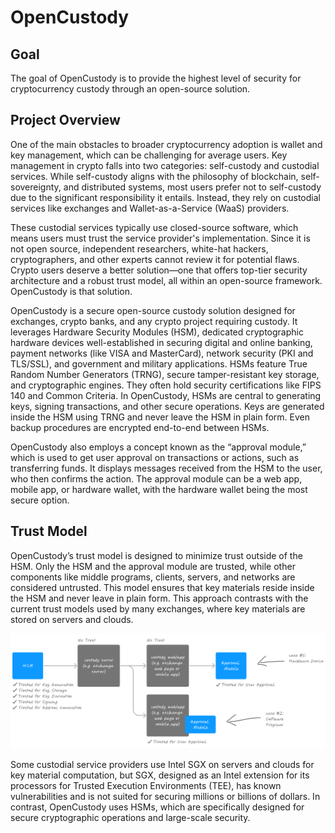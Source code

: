 # OpenCustody

## Goal

The goal of OpenCustody is to provide the highest level of security for cryptocurrency custody through an open-source solution.

## Project Overview

One of the main obstacles to broader cryptocurrency adoption is wallet and key management, which can be challenging for average users. Key management in crypto falls into two categories: self-custody and custodial services. While self-custody aligns with the philosophy of blockchain, self-sovereignty, and distributed systems, most users prefer not to self-custody due to the significant responsibility it entails. Instead, they rely on custodial services like exchanges and Wallet-as-a-Service (WaaS) providers.

These custodial services typically use closed-source software, which means users must trust the service provider's implementation. Since it is not open source, independent researchers, white-hat hackers, cryptographers, and other experts cannot review it for potential flaws. Crypto users deserve a better solution—one that offers top-tier security architecture and a robust trust model, all within an open-source framework. OpenCustody is that solution.

OpenCustody is a secure open-source custody solution designed for exchanges, crypto banks, and any crypto project requiring custody. It leverages Hardware Security Modules (HSM), dedicated cryptographic hardware devices well-established in securing digital and online banking, payment networks (like VISA and MasterCard), network security (PKI and TLS/SSL), and government and military applications. HSMs feature True Random Number Generators (TRNG), secure tamper-resistant key storage, and cryptographic engines. They often hold security certifications like FIPS 140 and Common Criteria.
In OpenCustody, HSMs are central to generating keys, signing transactions, and other secure operations. Keys are generated inside the HSM using TRNG and never leave the HSM in plain form. Even backup procedures are encrypted end-to-end between HSMs.

OpenCustody also employs a concept known as the “approval module,” which is used to get user approval on transactions or actions, such as transferring funds. It displays messages received from the HSM to the user, who then confirms the action. The approval module can be a web app, mobile app, or hardware wallet, with the hardware wallet being the most secure option.

## Trust Model

OpenCustody’s trust model is designed to minimize trust outside of the HSM. Only the HSM and the approval module are trusted, while other components like middle programs, clients, servers, and networks are considered untrusted. This model ensures that key materials reside inside the HSM and never leave in plain form. This approach contrasts with the current trust models used by many exchanges, where key materials are stored on servers and clouds.

![OpenCustody Logo](https://github.com/opencustodynet/.github/blob/fc262e9ff8f78ba7e07d1e1f228a98639f6a883d/profile/OpenCustody_Trust_Model.png)

Some custodial service providers use Intel SGX on servers and clouds for key material computation, but SGX, designed as an Intel extension for its processors for Trusted Execution Environments (TEE), has known vulnerabilities and is not suited for securing millions or billions of dollars. In contrast, OpenCustody uses HSMs, which are specifically designed for secure cryptographic operations and large-scale security.

<!--

**Here are some ideas to get you started:**

🙋‍♀️ A short introduction - what is your organization all about?
🌈 Contribution guidelines - how can the community get involved?
👩‍💻 Useful resources - where can the community find your docs? Is there anything else the community should know?
🍿 Fun facts - what does your team eat for breakfast?
🧙 Remember, you can do mighty things with the power of [Markdown](https://docs.github.com/github/writing-on-github/getting-started-with-writing-and-formatting-on-github/basic-writing-and-formatting-syntax)
-->
